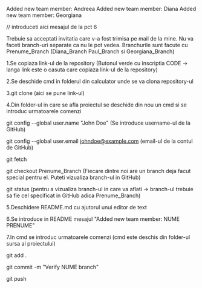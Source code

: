 Added new team member: Andreea
Added new team member: Diana
Added new team member: Georgiana

// introduceti aici mesajul de la pct 6

Trebuie sa acceptati invitatia care v-a fost trimisa pe mail de la mine. 
Nu va faceti branch-uri separate ca nu le pot vedea. Branchurile sunt facute cu Prenume_Branch (Diana_Branch Paul_Branch si Georgiana_Branch)

1.Se copiaza link-ul de la repository (Butonul verde cu inscriptia CODE -> langa link este o casuta care copiaza link-ul de la repository)

2.Se deschide cmd in folderul din calculator unde se va clona repository-ul 

3.git clone (aici se pune link-ul)

4.Din folder-ul in care se afla proiectul se deschide din nou un cmd si se introduc urmatoarele comenzi 


git config --global user.name "John Doe" (Se introduce username-ul de la GitHub)

git config --global user.email johndoe@example.com (email-ul de la contul de GitHub)

git fetch

git checkout Prenume_Branch (Fiecare dintre noi are un branch deja facut special pentru el. Puteti vizualiza branch-ul in GitHub)

git status (pentru a vizualiza branch-ul in care va aflati -> branch-ul trebuie sa fie cel specificat in GitHub adica Prenume_Branch)


5.Deschidere README.md cu ajutorul unui editor de text

6.Se introduce in README mesajul "Added new team member: NUME PRENUME"

7.In cmd se introduc urmatoarele comenzi (cmd este deschis din folder-ul sursa al proiectului)


git add .

git commit -m "Verify NUME branch"

git push